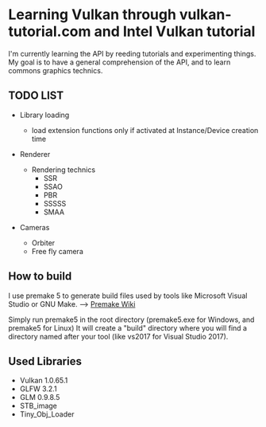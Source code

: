 # Learning Vulkan through vulkan-tutorial.com and Intel Vulkan tutorial 

I'm currently learning the API by reeding tutorials and experimenting things.
My goal is to have a general comprehension of the API, and to learn commons graphics technics.

## TODO LIST

* Library loading
	* load extension functions only if activated at Instance/Device creation time

* Renderer
    * Rendering technics
	    * SSR
		* SSAO
		* PBR
		* SSSSS
		* SMAA
* Cameras
    * Orbiter
	* Free fly camera
	
## How to build

I use premake 5 to generate build files used by tools like Microsoft Visual Studio or GNU Make.
--> [Premake Wiki](https://github.com/premake/premake-core/wiki)

Simply run premake5 in the root directory (premake5.exe for Windows, and premake5 for Linux)
It will create a "build" directory where you will find a directory named after your tool (like vs2017 for Visual Studio 2017).

## Used Libraries

* Vulkan 1.0.65.1
* GLFW 3.2.1
* GLM 0.9.8.5
* STB_image
* Tiny_Obj_Loader